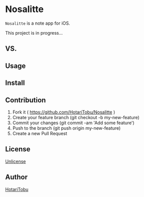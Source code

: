 # Nosalitte

`Nosalitte` is a note app for iOS.

This project is in progress...

## VS.

## Usage

## Install

## Contribution

1. Fork it ( https://github.com/HotariTobu/Nosalitte )
2. Create your feature branch (git checkout -b my-new-feature)
3. Commit your changes (git commit -am 'Add some feature')
4. Push to the branch (git push origin my-new-feature)
5. Create a new Pull Request

## License

[Unlicense](LICENSE)

## Author

[HotariTobu](https://github.com/HotariTobu)
